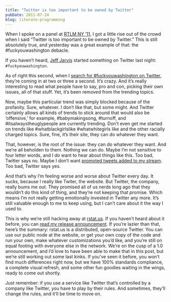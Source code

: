 ```yaml
---
title: "Twitter is too important to be owned by Twitter"
pubDate: 2011-07-24
blog: literate-programming
---
```



When I spoke on a panel at [RTLM NY ’11](http://therealtimereport.com/), I got a little rise out of the crowd when I said “Twitter is too important to be owned by Twitter.” This is still absolutely true, and yesterday was a great example of that: the #fuckyouwashington debacle.

If you haven’t heard, [Jeff Jarvis](http://twitter.com/#!/jeffjarvis) started something on Twitter last night: `#fuckyouwashington`.

As of right this second, when I [search for #fuckyouwashington on Twitter](http://twitter.com/#!/search/realtime/%23fuckyouwashington), they’re coming in at two or three a second. It’s crazy. And it’s really interesting to read what people have to say, pro and con, picking their own issues, all of that stuff. Yet, it’s been removed from the trending topics.

Now, maybe this particular trend was simply blocked because of the profanity. Sure, whatever. I don’t like that, but some might. And Twitter certainly allows all kinds of trends to stick around that would also be ‘offensive,’ for example, #babymakingsong, #turnoff, and #itsalwaystheuglypeople are currently trending. Don’t even get me started on trends like #whatblackgirlslike #whatwhitegirls like and the other racially charged topics. Sure, fine, it’s their site, they can do whatever they want.

That, however, is the root of the issue: they can do whatever they want. And we’re all beholden to them. Nothing we can do. Maybe I’m not sensitive to four letter words, and I *do* want to hear about things like this. Too bad, Twitter says no. Maybe I don’t want [promoted tweets added to my stream](http://venturebeat.com/2011/07/08/twitter-adding-promoted-tweets-to-your-stream-this-summer/). Too bad, Twitter says yes.

And that’s why I’m feeling worse and worse about Twitter every day. It sucks, because I really like Twiter, the website. But Twitter, the company, really bums me out. They promised all of us nerds long ago that they wouldn’t do this kind of thing, and they’re not keeping that promise. Which means I’m not really getting emotionally invested in Twitter any more. It’s still valuable enough to me to keep using, but I can’t care about it the way I used to.

This is why we’re still hacking away at [rstat.us](http://rstat.us/). If you haven’t heard about it before, you can [read my release announcement](http://blog.steveklabnik.com/2011/03/23/announcing-rstat-us.html). If you’re lazier than that, here’s the summary: rstat.us is a distributed, open-source Twitter. You can use our public node at the website, or get your own copy of the code and run your own, make whatever customizations you’d like, and you’re still on equal footing with everyone else in the network. We’re on the cusp of a 1.0 announcement, and I’d love to have been able to make that in this post, but we’re still working out some last kinks. If you’ve seen it before, you won’t find much differences right now, but we have 100% standards compliance, a complete visual refresh, and some other fun goodies waiting in the wings, ready to come out shortly.

Just remember: if you use a service like Twitter that’s controlled by a company like Twitter, you have to play by their rules. And sometimes, they’ll change the rules, and it’ll be time to move on.
